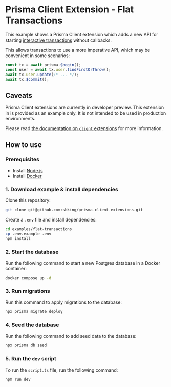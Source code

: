 # Prisma Client Extension - Flat Transactions

This example shows a Prisma Client extension which adds a new API for starting [interactive transactions](https://www.prisma.io/docs/concepts/components/prisma-client/transactions#interactive-transactions) without callbacks.

This allows transactions to use a more imperative API, which may be convenient in some scenarios:

```typescript
const tx = await prisma.$begin();
const user = await tx.user.findFirstOrThrow();
await tx.user.update(/* ... */);
await tx.$commit();
```

## Caveats

Prisma Client extensions are currently in developer preview. This extension in is provided as an example only. It is not intended to be used in production environments.

Please read [the documentation on `client` extensions](https://www.prisma.io/docs/concepts/components/prisma-client/client-extensions/client) for more information.

## How to use

### Prerequisites

- Install [Node.js](https://nodejs.org/en/download/)
- Install [Docker](https://docs.docker.com/get-docker/)

### 1. Download example & install dependencies

Clone this repository:

```sh
git clone git@github.com:sbking/prisma-client-extensions.git
```

Create a `.env` file and install dependencies:

```sh
cd examples/flat-transactions
cp .env.example .env
npm install
```

### 2. Start the database

Run the following command to start a new Postgres database in a Docker container:

```sh
docker compose up -d
```

### 3. Run migrations

Run this command to apply migrations to the database:

```sh
npx prisma migrate deploy
```

### 4. Seed the database

Run the following command to add seed data to the database:

```sh
npx prisma db seed
```

### 5. Run the `dev` script

To run the `script.ts` file, run the following command:

```sh
npm run dev
```
